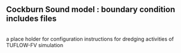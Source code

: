 ## Cockburn Sound model : boundary condition includes files

<br>
a place holder for configuration instructions for dredging activities of TUFLOW-FV simulation

